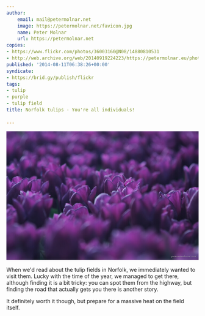 ```yaml
---
author:
    email: mail@petermolnar.net
    image: https://petermolnar.net/favicon.jpg
    name: Peter Molnar
    url: https://petermolnar.net
copies:
- https://www.flickr.com/photos/36003160@N08/14880810531
- http://web.archive.org/web/20140919224223/https://petermolnar.eu/photo/norfolk-tulips-youre-all-individuals/
published: '2014-08-11T06:38:26+00:00'
syndicate:
- https://brid.gy/publish/flickr
tags:
- tulip
- purple
- tulip field
title: Norfolk tulips - You're all individuals!

---
```


![](norfolk-tulips-youre-all-individuals.jpg)

When we'd read about the tulip fields in Norfolk, we immediately wanted
to visit them. Lucky with the time of the year, we managed to get there,
although finding it is a bit tricky: you can spot them from the highway,
but finding the road that actually gets you there is another story.

It definitely worth it though, but prepare for a massive heat on the
field itself.
